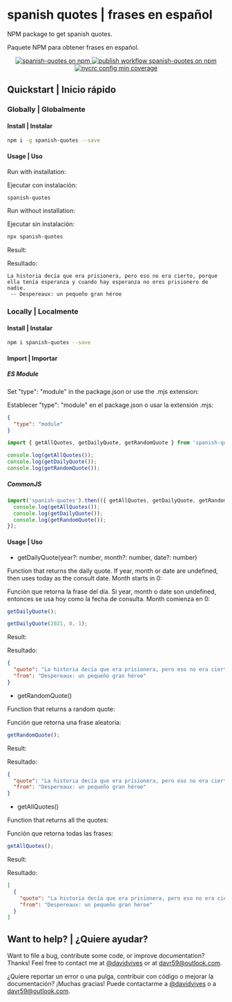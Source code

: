 # spanish quotes | frases en español

NPM package to get spanish quotes.

Paquete NPM para obtener frases en español.

<p align="center">
  <a href="https://www.npmjs.com/package/spanish-quotes">
    <img src="https://img.shields.io/npm/v/spanish-quotes.svg?logo=npm&logoColor=fff&label=NPM+package&color=limegreen" alt="spanish-quotes on npm" />
    <img src="https://github.com/davr59/spanish-quotes/actions/workflows/main.yml/badge.svg" alt="publish workflow spanish-quotes on npm" />
    <img src="https://img.shields.io/nycrc/davr59/spanish-quotes" alt="nycrc config min coverage" />
  </a>
</p>

## Quickstart | Inicio rápido

### Globally | Globalmente

#### Install | Instalar

```bash
npm i -g spanish-quotes --save
```

#### Usage | Uso

Run with installation:

Ejecutar con instalación:

```bash
spanish-quotes
```

Run without installation:

Ejecutar sin instalación:

```bash
npx spanish-quotes
```

Result:

Resultado:

```text
La historia decía que era prisionera, pero eso no era cierto, porque ella tenía esperanza y cuando hay esperanza no eres prisionero de nadie.
 -- Despereaux: un pequeño gran héroe
```

### Locally | Localmente

#### Install | Instalar

```bash
npm i spanish-quotes --save
```

#### Import | Importar

##### ES Module

Set "type": "module" in the package.json or use the .mjs extension:

Establecer "type": "module" en el package.json o usar la extensión .mjs:

```json
{
  "type": "module"
}
```

```javascript
import { getAllQuotes, getDailyQuote, getRandomQuote } from 'spanish-quotes';

console.log(getAllQuotes());
console.log(getDailyQuote());
console.log(getRandomQuote());
```

##### CommonJS

```javascript
import('spanish-quotes').then(({ getAllQuotes, getDailyQuote, getRandomQuote }) => {
  console.log(getAllQuotes());
  console.log(getDailyQuote());
  console.log(getRandomQuote());
});
```

#### Usage | Uso

- getDailyQuote(year?: number, month?: number, date?: number)

Function that returns the daily quote. If year, month or date are undefined, then uses today as the consult date. Month starts in 0:

Función que retorna la frase del día. Si year, month o date son undefined, entonces se usa hoy como la fecha de consulta. Month comienza en 0:

```javascript
getDailyQuote();

getDailyQuote(2021, 0, 1);
```

Result:

Resultado:

```json
{
  "quote": "La historia decía que era prisionera, pero eso no era cierto, porque ella tenía esperanza y cuando hay esperanza no eres prisionero de nadie.",
  "from": "Despereaux: un pequeño gran héroe"
}
```

- getRandomQuote()

Function that returns a random quote:

Función que retorna una frase aleatoria:

```javascript
getRandomQuote();
```

Result:

Resultado:

```json
{
  "quote": "La historia decía que era prisionera, pero eso no era cierto, porque ella tenía esperanza y cuando hay esperanza no eres prisionero de nadie.",
  "from": "Despereaux: un pequeño gran héroe"
}
```

- getAllQuotes()

Function that returns all the quotes:

Función que retorna todas las frases:

```javascript
getAllQuotes();
```

Result:

Resultado:

```json
[
  {
    "quote": "La historia decía que era prisionera, pero eso no era cierto, porque ella tenía esperanza y cuando hay esperanza no eres prisionero de nadie.",
    "from": "Despereaux: un pequeño gran héroe"
  }
]
```

## Want to help? | ¿Quiere ayudar?

Want to file a bug, contribute some code, or improve documentation? Thanks! Feel free to contact me at [@davidvives](https://twitter.com/davidvives) or at davr59@outlook.com.

¿Quiere reportar un error o una pulga, contribuir con código o mejorar la documentación? ¡Muchas gracias! Puede contactarme a [@davidvives](https://twitter.com/davidvives) o a davr59@outlook.com.
